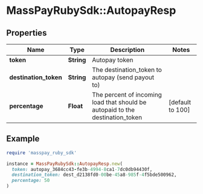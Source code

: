 # MassPayRubySdk::AutopayResp

## Properties

| Name | Type | Description | Notes |
| ---- | ---- | ----------- | ----- |
| **token** | **String** | Autopay token |  |
| **destination_token** | **String** | The destination_token to autopay (send payout to) |  |
| **percentage** | **Float** | The percent of incoming load that should be autopaid to the destination_token | [default to 100] |

## Example

```ruby
require 'masspay_ruby_sdk'

instance = MassPayRubySdk::AutopayResp.new(
  token: autopay_3684cc43-fe3b-4994-8ca1-7dc0db94430f,
  destination_token: dest_d2138fd0-00be-45a8-985f-4f5bde500962,
  percentage: 50
)
```

